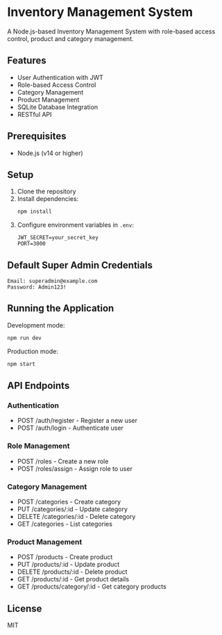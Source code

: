 # Inventory Management System

A Node.js-based Inventory Management System with role-based access control, product and category management.

## Features

- User Authentication with JWT
- Role-based Access Control
- Category Management
- Product Management
- SQLite Database Integration
- RESTful API

## Prerequisites

- Node.js (v14 or higher)

## Setup

1. Clone the repository
2. Install dependencies:
   ```bash
   npm install
   ```
3. Configure environment variables in `.env`:
   ```
   JWT_SECRET=your_secret_key
   PORT=3000
   ```

## Default Super Admin Credentials

```
Email: superadmin@example.com
Password: Admin123!
```

## Running the Application

Development mode:
```bash
npm run dev
```

Production mode:
```bash
npm start
```

## API Endpoints

### Authentication
- POST /auth/register - Register a new user
- POST /auth/login - Authenticate user

### Role Management
- POST /roles - Create a new role
- POST /roles/assign - Assign role to user

### Category Management
- POST /categories - Create category
- PUT /categories/:id - Update category
- DELETE /categories/:id - Delete category
- GET /categories - List categories

### Product Management
- POST /products - Create product
- PUT /products/:id - Update product
- DELETE /products/:id - Delete product
- GET /products/:id - Get product details
- GET /products/category/:id - Get category products

## License

MIT